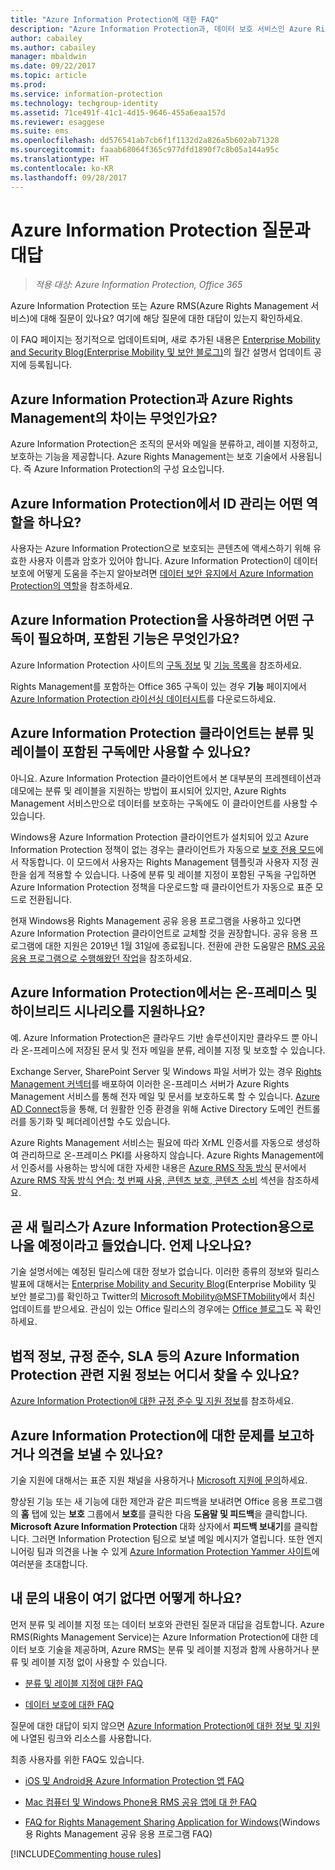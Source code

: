 ```yaml
---
title: "Azure Information Protection에 대한 FAQ"
description: "Azure Information Protection과, 데이터 보호 서비스인 Azure Rights Management(Azure RMS)에 대한 몇 가지 질문과 대답입니다."
author: cabailey
ms.author: cabailey
manager: mbaldwin
ms.date: 09/22/2017
ms.topic: article
ms.prod: 
ms.service: information-protection
ms.technology: techgroup-identity
ms.assetid: 71ce491f-41c1-4d15-9646-455a6eaa157d
ms.reviewer: esaggese
ms.suite: ems
ms.openlocfilehash: dd576541ab7cb6f1f1132d2a826a5b602ab71328
ms.sourcegitcommit: faaab68064f365c977dfd1890f7c8b05a144a95c
ms.translationtype: HT
ms.contentlocale: ko-KR
ms.lasthandoff: 09/28/2017
---
```

# <a name="frequently-asked-questions-for-azure-information-protection"></a>Azure Information Protection 질문과 대답

>*적용 대상: Azure Information Protection, Office 365*

Azure Information Protection 또는 Azure RMS(Azure Rights Management 서비스)에 대해 질문이 있나요? 여기에 해당 질문에 대한 대답이 있는지 확인하세요.

이 FAQ 페이지는 정기적으로 업데이트되며, 새로 추가된 내용은 [Enterprise Mobility and Security Blog(Enterprise Mobility 및 보안 블로그)](https://blogs.technet.microsoft.com/enterprisemobility/?product=azure-information-protection,azure-rights-management-services)의 월간 설명서 업데이트 공지에 등록됩니다.

## <a name="whats-the-difference-between-azure-information-protection-and-azure-rights-management"></a>Azure Information Protection과 Azure Rights Management의 차이는 무엇인가요?

Azure Information Protection은 조직의 문서와 메일을 분류하고, 레이블 지정하고, 보호하는 기능을 제공합니다. Azure Rights Management는 보호 기술에서 사용됩니다. 즉 Azure Information Protection의 구성 요소입니다.

## <a name="what-is-the-role-of-identity-management-for-azure-information-protection"></a>Azure Information Protection에서 ID 관리는 어떤 역할을 하나요?

사용자는 Azure Information Protection으로 보호되는 콘텐츠에 액세스하기 위해 유효한 사용자 이름과 암호가 있어야 합니다. Azure Information Protection이 데이터 보호에 어떻게 도움을 주는지 알아보려면 [데이터 보안 유지에서 Azure Information Protection의 역할](/enterprise-mobility-security/solutions/azure-information-protection-securing-data)을 참조하세요. 

## <a name="what-subscription-do-i-need-for-azure-information-protection-and-what-features-are-included"></a>Azure Information Protection을 사용하려면 어떤 구독이 필요하며, 포함된 기능은 무엇인가요?
Azure Information Protection 사이트의 [구독 정보](https://www.microsoft.com/cloud-platform/azure-information-protection-pricing) 및 [기능 목록](https://www.microsoft.com/cloud-platform/azure-information-protection-features)을 참조하세요. 

Rights Management를 포함하는 Office 365 구독이 있는 경우 **기능** 페이지에서 [Azure Information Protection 라이선싱 데이터시트](http://download.microsoft.com/download/E/C/F/ECF42E71-4EC0-48FF-AA00-577AC14D5B5C/Azure_Information_Protection_licensing_datasheet_EN-US.pdf)를 다운로드하세요.

## <a name="is-the-azure-information-protection-client-only-for-subscriptions-that-include-classification-and-labeling"></a>Azure Information Protection 클라이언트는 분류 및 레이블이 포함된 구독에만 사용할 수 있나요?

아니요. Azure Information Protection 클라이언트에서 본 대부분의 프레젠테이션과 데모에는 분류 및 레이블을 지원하는 방법이 표시되어 있지만, Azure Rights Management 서비스만으로 데이터를 보호하는 구독에도 이 클라이언트를 사용할 수 있습니다.

Windows용 Azure Information Protection 클라이언트가 설치되어 있고 Azure Information Protection 정책이 없는 경우는 클라이언트가 자동으로 [보호 전용 모드](../rms-client/client-protection-only-mode.md)에서 작동합니다. 이 모드에서 사용자는 Rights Management 템플릿과 사용자 지정 권한을 쉽게 적용할 수 있습니다. 나중에 분류 및 레이블 지정이 포함된 구독을 구입하면 Azure Information Protection 정책을 다운로드할 때 클라이언트가 자동으로 표준 모드로 전환됩니다.

현재 Windows용 Rights Management 공유 응용 프로그램을 사용하고 있다면 Azure Information Protection 클라이언트로 교체할 것을 권장합니다. 공유 응용 프로그램에 대한 지원은 2019년 1월 31일에 종료됩니다. 전환에 관한 도움말은 [RMS 공유 응용 프로그램으로 수행해왔던 작업](../rms-client/upgrade-client-app.md)을 참조하세요.

## <a name="does-azure-information-protection-support-on-premises-and-hybrid-scenarios"></a>Azure Information Protection에서는 온-프레미스 및 하이브리드 시나리오를 지원하나요?

예. Azure Information Protection은 클라우드 기반 솔루션이지만 클라우드 뿐 아니라 온-프레미스에 저장된 문서 및 전자 메일을 분류, 레이블 지정 및 보호할 수 있습니다.

Exchange Server, SharePoint Server 및 Windows 파일 서버가 있는 경우 [Rights Management 커넥터](../deploy-use/deploy-rms-connector.md)를 배포하여 이러한 온-프레미스 서버가 Azure Rights Management 서비스를 통해 전자 메일 및 문서를 보호하도록 할 수 있습니다. [Azure AD Connect](http://azure.microsoft.com/documentation/articles/active-directory-aadconnect/)등을 통해, 더 원활한 인증 환경을 위해 Active Directory 도메인 컨트롤러를 동기화 및 페더레이션할 수도 있습니다.

Azure Rights Management 서비스는 필요에 따라 XrML 인증서를 자동으로 생성하여 관리하므로 온-프레미스 PKI를 사용하지 않습니다. Azure Rights Management에서 인증서를 사용하는 방식에 대한 자세한 내용은 [Azure RMS 작동 방식](../understand-explore/how-does-it-work.md) 문서에서 [Azure RMS 작동 방식 연습: 첫 번째 사용, 콘텐츠 보호, 콘텐츠 소비](../understand-explore/how-does-it-work.md#walkthrough-of-how-azure-rms-works-first-use-content-protection-content-consumption) 섹션을 참조하세요.

## <a name="ive-heard-a-new-release-is-going-to-be-available-soon-for-azure-information-protectionwhen-will-it-be-released"></a>곧 새 릴리스가 Azure Information Protection용으로 나올 예정이라고 들었습니다. 언제 나오나요?

기술 설명서에는 예정된 릴리스에 대한 정보가 없습니다. 이러한 종류의 정보와 릴리스 발표에 대해서는 [Enterprise Mobility and Security Blog](https://blogs.technet.microsoft.com/enterprisemobility/?product=azure-information-protection,azure-rights-management-services)(Enterprise Mobility 및 보안 블로그)를 확인하고 Twitter의 [Microsoft Mobility@MSFTMobility](https://twitter.com/MSFTMobility)에서 최신 업데이트를 받으세요. 관심이 있는 Office 릴리스의 경우에는 [Office 블로그](https://blogs.office.com/)도 꼭 확인하세요.

## <a name="where-can-i-find-supporting-information-for-azure-information-protectionsuch-as-legal-compliance-and-slas"></a>법적 정보, 규정 준수, SLA 등의 Azure Information Protection 관련 지원 정보는 어디서 찾을 수 있나요?

[Azure Information Protection에 대한 규정 준수 및 지원 정보](../understand-explore/compliance.md)를 참조하세요.

## <a name="how-can-i-report-a-problem-or-send-feedback-for-azure-information-protection"></a>Azure Information Protection에 대한 문제를 보고하거나 의견을 보낼 수 있나요?

기술 지원에 대해서는 표준 지원 채널을 사용하거나 [Microsoft 지원에 문의](information-support.md#to-contact-microsoft-support)하세요.

향상된 기능 또는 새 기능에 대한 제안과 같은 피드백을 보내려면 Office 응용 프로그램의 **홈** 탭에 있는 **보호** 그룹에서 **보호**를 클릭한 다음 **도움말 및 피드백**을 클릭합니다. **Microsoft Azure Information Protection** 대화 상자에서 **피드백 보내기**를 클릭합니다. 그러면 Information Protection 팀으로 보낼 메일 메시지가 열립니다. 또한 엔지니어링 팀과 의견을 나눌 수 있게 [Azure Information Protection Yammer 사이트](https://www.yammer.com/askipteam/)에 여러분을 초대합니다. 

## <a name="what-do-i-do-if-my-question-isnt-here"></a>내 문의 내용이 여기 없다면 어떻게 하나요?

먼저 분류 및 레이블 지정 또는 데이터 보호와 관련된 질문과 대답을 검토합니다. Azure RMS(Rights Management Service)는 Azure Information Protection에 대한 데이터 보호 기술을 제공하며, Azure RMS는 분류 및 레이블 지정과 함께 사용하거나 분류 및 레이블 지정 없이 사용할 수 있습니다. 

- [분류 및 레이블 지정에 대한 FAQ](faqs-infoprotect.md)

- [데이터 보호에 대한 FAQ](faqs-rms.md)

질문에 대한 대답이 되지 않으면 [Azure Information Protection에 대한 정보 및 지원](information-support.md)에 나열된 링크와 리소스를 사용합니다.

최종 사용자를 위한 FAQ도 있습니다.

- [iOS 및 Android용 Azure Information Protection 앱 FAQ](../rms-client/mobile-app-faq.md)

- [Mac 컴퓨터 및 Windows Phone용 RMS 공유 앱에 대 한 FAQ](https://technet.microsoft.com/dn451248)

- [FAQ for Rights Management Sharing Application for Windows](https://technet.microsoft.com/dn467883)(Windows용 Rights Management 공유 응용 프로그램 FAQ)


[!INCLUDE[Commenting house rules](../includes/houserules.md)]

